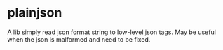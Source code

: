 # plainjson
A lib simply read json format string to low-level json tags. May be useful when the json is malformed and need to be fixed.
